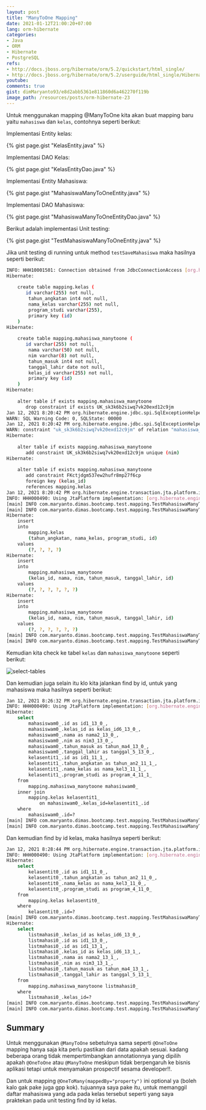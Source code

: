 ```yaml
---
layout: post
title: "ManyToOne Mapping"
date: 2021-01-12T21:00:20+07:00
lang: orm-hibernate
categories:
- Java
- ORM
- Hibernate
- PostgreSQL
refs: 
- http://docs.jboss.org/hibernate/orm/5.2/quickstart/html_single/
- http://docs.jboss.org/hibernate/orm/5.2/userguide/html_single/Hibernate_User_Guide.html
youtube: 
comments: true
gist: dimMaryanto93/e8d2abb5361e811860d6a462270f119b
image_path: /resources/posts/orm-hibernate-23
---
```


Untuk menggunakan mapping @ManyToOne kita akan buat mapping baru yaitu `mahasiswa` dan `kelas`, contohnya seperti berikut:

Implementasi Entity kelas:

{% gist page.gist "KelasEntity.java" %}

Implementasi DAO Kelas:

{% gist page.gist "KelasEntityDao.java" %}

Implementasi Entity Mahasiswa:

{% gist page.gist "MahasiswaManyToOneEntity.java" %}

Implementasi DAO Mahasiswa:

{% gist page.gist "MahasiswaManyToOneEntityDao.java" %}

Berikut adalah implementasi Unit testing:

{% gist page.gist "TestMahasiswaManyToOneEntity.java" %}

Jika unit testing di running untuk method `testSaveMahasiswa` maka hasilnya seperti berikut:

```bash
INFO: HHH10001501: Connection obtained from JdbcConnectionAccess [org.hibernate.engine.jdbc.env.internal.JdbcEnvironmentInitiator$ConnectionProviderJdbcConnectionAccess@553d2579] for (non-JTA) DDL execution was not in auto-commit mode; the Connection 'local transaction' will be committed and the Connection will be set into auto-commit mode.
Hibernate: 
    
    create table mapping.kelas (
       id varchar(255) not null,
        tahun_angkatan int4 not null,
        nama_kelas varchar(255) not null,
        program_studi varchar(255),
        primary key (id)
    )
Hibernate: 
    
    create table mapping.mahasiswa_manytoone (
       id varchar(255) not null,
        nama varchar(50) not null,
        nim varchar(8) not null,
        tahun_masuk int4 not null,
        tanggal_lahir date not null,
        kelas_id varchar(255) not null,
        primary key (id)
    )
Hibernate: 
    
    alter table if exists mapping.mahasiswa_manytoone 
       drop constraint if exists UK_sk3k6b2siwq7vk20exd12c9jm
Jan 12, 2021 8:20:42 PM org.hibernate.engine.jdbc.spi.SqlExceptionHelper$StandardWarningHandler logWarning
WARN: SQL Warning Code: 0, SQLState: 00000
Jan 12, 2021 8:20:42 PM org.hibernate.engine.jdbc.spi.SqlExceptionHelper$StandardWarningHandler logWarning
WARN: constraint "uk_sk3k6b2siwq7vk20exd12c9jm" of relation "mahasiswa_manytoone" does not exist, skipping
Hibernate: 
    
    alter table if exists mapping.mahasiswa_manytoone 
       add constraint UK_sk3k6b2siwq7vk20exd12c9jm unique (nim)
Hibernate: 
    
    alter table if exists mapping.mahasiswa_manytoone 
       add constraint FKctjdgm537ew2hufr8mp27f6cp 
       foreign key (kelas_id) 
       references mapping.kelas
Jan 12, 2021 8:20:42 PM org.hibernate.engine.transaction.jta.platform.internal.JtaPlatformInitiator initiateService
INFO: HHH000490: Using JtaPlatform implementation: [org.hibernate.engine.transaction.jta.platform.internal.NoJtaPlatform]
[main] INFO com.maryanto.dimas.bootcamp.test.mapping.TestMahasiswaManyToOneEntity - mahasiswa baru: MahasiswaManyToOneEntity(id=a36b7e84-c41a-4ff0-a693-f0053d7d31c9, nim=10512148, nama=Dimas Maryanto, tanggalLahir=1993-03-01, tahunMasuk=2012, kelas=KelasEntity(id=5f5e61ea-a46c-4ffe-b05a-8831232b29af, nama=IS-01, angkatan=2011, programStudi=Informatika, listMahasiswa=null))
[main] INFO com.maryanto.dimas.bootcamp.test.mapping.TestMahasiswaManyToOneEntity - mahasiswa baru: MahasiswaManyToOneEntity(id=884a8d4c-f74d-498c-8174-89da28d7caa1, nim=10512150, nama=Muhamad Yusuf, tanggalLahir=1992-01-01, tahunMasuk=2012, kelas=KelasEntity(id=5f5e61ea-a46c-4ffe-b05a-8831232b29af, nama=IS-01, angkatan=2011, programStudi=Informatika, listMahasiswa=null))
Hibernate: 
    insert 
    into
        mapping.kelas
        (tahun_angkatan, nama_kelas, program_studi, id) 
    values
        (?, ?, ?, ?)
Hibernate: 
    insert 
    into
        mapping.mahasiswa_manytoone
        (kelas_id, nama, nim, tahun_masuk, tanggal_lahir, id) 
    values
        (?, ?, ?, ?, ?, ?)
Hibernate: 
    insert 
    into
        mapping.mahasiswa_manytoone
        (kelas_id, nama, nim, tahun_masuk, tanggal_lahir, id) 
    values
        (?, ?, ?, ?, ?, ?)
[main] INFO com.maryanto.dimas.bootcamp.test.mapping.TestMahasiswaManyToOneEntity - destroy hibernate session!
[main] INFO com.maryanto.dimas.bootcamp.test.mapping.TestMahasiswaManyToOneEntity - init hibernate session
```

Kemudian kita check ke tabel `kelas` dan `mahasiswa_manytoone` seperti berikut:

![select-tables]({{site.baseurl}}{{page.image_path}}/select-tables.png)

Dan kemudian juga selain itu klo kita jalankan find by id, untuk yang mahasiswa maka hasilnya seperti berikut:

```bash
Jan 12, 2021 8:26:32 PM org.hibernate.engine.transaction.jta.platform.internal.JtaPlatformInitiator initiateService
INFO: HHH000490: Using JtaPlatform implementation: [org.hibernate.engine.transaction.jta.platform.internal.NoJtaPlatform]
Hibernate: 
    select
        mahasiswam0_.id as id1_13_0_,
        mahasiswam0_.kelas_id as kelas_id6_13_0_,
        mahasiswam0_.nama as nama2_13_0_,
        mahasiswam0_.nim as nim3_13_0_,
        mahasiswam0_.tahun_masuk as tahun_ma4_13_0_,
        mahasiswam0_.tanggal_lahir as tanggal_5_13_0_,
        kelasentit1_.id as id1_11_1_,
        kelasentit1_.tahun_angkatan as tahun_an2_11_1_,
        kelasentit1_.nama_kelas as nama_kel3_11_1_,
        kelasentit1_.program_studi as program_4_11_1_ 
    from
        mapping.mahasiswa_manytoone mahasiswam0_ 
    inner join
        mapping.kelas kelasentit1_ 
            on mahasiswam0_.kelas_id=kelasentit1_.id 
    where
        mahasiswam0_.id=?
[main] INFO com.maryanto.dimas.bootcamp.test.mapping.TestMahasiswaManyToOneEntity - mahasiswa: MahasiswaManyToOneEntity(id=a36b7e84-c41a-4ff0-a693-f0053d7d31c9, nim=10512148, nama=Dimas Maryanto, tanggalLahir=1993-03-01, tahunMasuk=2012, kelas=KelasEntity(id=5f5e61ea-a46c-4ffe-b05a-8831232b29af, nama=IS-01, angkatan=2011, programStudi=Informatika))
[main] INFO com.maryanto.dimas.bootcamp.test.mapping.TestMahasiswaManyToOneEntity - destroy hibernate session!
```

Dan kemudian find by id kelas, maka hasilnya seperti berikut:

```bash
Jan 12, 2021 8:28:44 PM org.hibernate.engine.transaction.jta.platform.internal.JtaPlatformInitiator initiateService
INFO: HHH000490: Using JtaPlatform implementation: [org.hibernate.engine.transaction.jta.platform.internal.NoJtaPlatform]
Hibernate: 
    select
        kelasentit0_.id as id1_11_0_,
        kelasentit0_.tahun_angkatan as tahun_an2_11_0_,
        kelasentit0_.nama_kelas as nama_kel3_11_0_,
        kelasentit0_.program_studi as program_4_11_0_ 
    from
        mapping.kelas kelasentit0_ 
    where
        kelasentit0_.id=?
[main] INFO com.maryanto.dimas.bootcamp.test.mapping.TestMahasiswaManyToOneEntity - kelas: KelasEntity(id=5f5e61ea-a46c-4ffe-b05a-8831232b29af, nama=IS-01, angkatan=2011, programStudi=Informatika)
Hibernate: 
    select
        listmahasi0_.kelas_id as kelas_id6_13_0_,
        listmahasi0_.id as id1_13_0_,
        listmahasi0_.id as id1_13_1_,
        listmahasi0_.kelas_id as kelas_id6_13_1_,
        listmahasi0_.nama as nama2_13_1_,
        listmahasi0_.nim as nim3_13_1_,
        listmahasi0_.tahun_masuk as tahun_ma4_13_1_,
        listmahasi0_.tanggal_lahir as tanggal_5_13_1_ 
    from
        mapping.mahasiswa_manytoone listmahasi0_ 
    where
        listmahasi0_.kelas_id=?
[main] INFO com.maryanto.dimas.bootcamp.test.mapping.TestMahasiswaManyToOneEntity - list mahasiswa: [MahasiswaManyToOneEntity(id=a36b7e84-c41a-4ff0-a693-f0053d7d31c9, nim=10512148, nama=Dimas Maryanto, tanggalLahir=1993-03-01, tahunMasuk=2012, kelas=KelasEntity(id=5f5e61ea-a46c-4ffe-b05a-8831232b29af, nama=IS-01, angkatan=2011, programStudi=Informatika)), MahasiswaManyToOneEntity(id=884a8d4c-f74d-498c-8174-89da28d7caa1, nim=10512150, nama=Muhamad Yusuf, tanggalLahir=1992-01-01, tahunMasuk=2012, kelas=KelasEntity(id=5f5e61ea-a46c-4ffe-b05a-8831232b29af, nama=IS-01, angkatan=2011, programStudi=Informatika))]
[main] INFO com.maryanto.dimas.bootcamp.test.mapping.TestMahasiswaManyToOneEntity - destroy hibernate session!
```

## Summary 

Untuk menggunakan `@ManyToOne` sebetulnya sama seperti `@OneToOne` mapping hanya saja kita perlu pastikan dari data apakah sesuai. kadang beberapa orang tidak mempertimbangkan annotationnya yang dipilih apakah `@OneToOne` atau `@ManyToOne` meskipun tidak berpengaruh ke bisnis aplikasi tetapi untuk menyamakan prospectif sesama developer!!.

Dan untuk mapping `@OneToMany(mappedBy="property")` ini optional ya (boleh kalo gak pake juga gpp kok). tujuannya saya pake itu, untuk memanggil daftar mahasiswa yang ada pada kelas tersebut seperti yang saya praktekan pada unit testing find by id kelas.